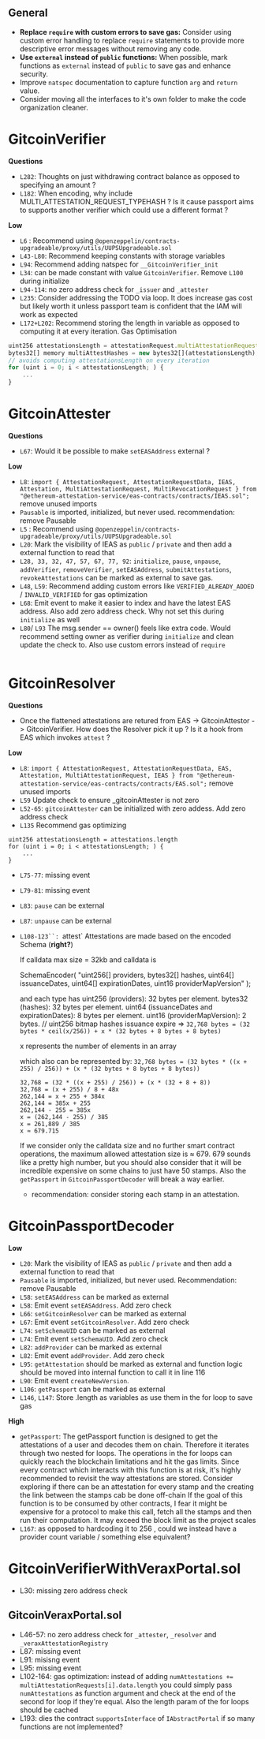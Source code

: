 ## General

- **Replace `require` with custom errors to save gas:** Consider using custom error handling to replace `require` statements to provide more descriptive error messages without removing any code.
- **Use `external` instead of `public` functions:** When possible, mark functions as `external` instead of `public` to save gas and enhance security.
- Improve `natspec` documentation to capture function `arg` and `return` value.
- Consider moving all the interfaces to it's own folder to make the code organization cleaner.


# GitcoinVerifier

**Questions**
- `L282`: Thoughts on just withdrawing contract balance as opposed to specifying an amount ?
- `L182`: When encoding, why include MULTI_ATTESTATION_REQUEST_TYPEHASH ? Is it cause passport aims to supports another verifier which could use a different format ?

**Low**
- `L6` : Recommend using `@openzeppelin/contracts-upgradeable/proxy/utils/UUPSUpgradeable.sol`
- `L43-L80`: Recommend keeping constants with storage variables
- `L94`: Recommend adding natspec for `__GitcoinVerifier_init`
- `L34`: can be made constant with value `GitcoinVerifier`. Remove `L100` during initialize
- `L94-114`: no zero address check for `_issuer` and `_attester`
- `L235`: Consider addressing the TODO via loop. It does increase gas cost but likely worth it unless passport team is confident that the IAM will work as expected
- `L172+L202`: Recommend storing the length in variable as opposed to computing it at every iteration. Gas Optimisation 
```javascript
uint256 attestationsLength = attestationRequest.multiAttestationRequest.length;
bytes32[] memory multiAttestHashes = new bytes32[](attestationsLength);
// avoids computing attestationsLength on every iteration 
for (uint i = 0; i < attestationsLength; ) {
    ...
}
```

# GitcoinAttester

**Questions**
- `L67`: Would it be possible to make `setEASAddress` external ?

**Low**
- `L8`: `import { AttestationRequest, AttestationRequestData, IEAS, Attestation, MultiAttestationRequest, MultiRevocationRequest } from "@ethereum-attestation-service/eas-contracts/contracts/IEAS.sol";` remove unused imports
- `Pausable` is imported, initialized, but never used. recommendation: remove Pausable
- `L5` : Recommend using `@openzeppelin/contracts-upgradeable/proxy/utils/UUPSUpgradeable.sol`
- `L20`: Mark the visibility of IEAS as `public` / `private` and then add a external function to read that
- `L28, 33, 32, 47, 57, 67, 77, 92`: `initialize`, `pause`, `unpause`, `addVerifier`, `removeVerifier`, `setEASAddress`, `submitAttestations`, `revokeAttestations` can be marked as external to save gas.
- `L48`, `L59`: Recommend adding custom errors like `VERIFIED_ALREADY_ADDED` / `INVALID_VERIFIED` for gas optimization
- `L68`: Emit event to make it easier to index and have the latest EAS address. Also add zero address check. Why not set this during `initialize` as well
- `L80`/ `L93` The msg.sender == owner() feels like extra code. Would recommend setting owner as verifier during `initialize` and clean update the check to. Also use custom errors instead of `require`
``` if (!verifiers[msg.sender]) revert NOT_VALID_VERIFIER()
```


# GitcoinResolver

**Questions**

- Once the flattened attestations are retured from EAS -> GitcoinAttestor -> GitcoinVerifier. How does the Resolver pick it up ? Is it a hook from EAS which invokes `attest` ?

**Low**
- `L8`: `import { AttestationRequest, AttestationRequestData, EAS, Attestation, MultiAttestationRequest, IEAS } from "@ethereum-attestation-service/eas-contracts/contracts/EAS.sol";` remove unused imports
- `L59` Update check to ensure _gitcoinAttester is not zero
- `L52-65`: `gitcoinAttester` can be initialized with zero addess. Add zero address check
- `L135` Recommend gas optimizing
```
uint256 attestationsLength = attestations.length
for (uint i = 0; i < attestationsLength; ) {
    ...
}
```
- `L75-77`: missing event
- `L79-81`: missing event
- `L83`: `pause` can be external
- `L87`: `unpause` can be external
- `L108-123``: `attest` Attestations are made based on the encoded Schema (__right?__)

  If calldata max size = 32kb
  and calldata is

  SchemaEncoder(
    "uint256[] providers, bytes32[] hashes, uint64[] issuanceDates, uint64[] expirationDates, uint16 providerMapVersion"
  );

  and each type has
  uint256 (providers): 32 bytes per element.
  bytes32 (hashes): 32 bytes per element.
  uint64 (issuanceDates and expirationDates): 8 bytes per element.
  uint16 (providerMapVersion): 2 bytes.
  //                  uint256 bitmap                hashes     issuance   expire
  => `32,768 bytes = (32 bytes * ceil(x/256)) + x * (32 bytes + 8 bytes + 8 bytes)`

  x represents the number of elements in an array

  which also can be represented by:
  `32,768 bytes = (32 bytes * ((x + 255) / 256)) + (x * (32 bytes + 8 bytes + 8 bytes))`

  ```
  32,768 = (32 * ((x + 255) / 256)) + (x * (32 + 8 + 8))
  32,768 = (x + 255) / 8 + 48x
  262,144 = x + 255 + 384x
  262,144 = 385x + 255
  262,144 - 255 = 385x
  x = (262,144 - 255) / 385
  x = 261,889 / 385
  x ≈ 679.715
  ```

  If we consider only the calldata size and no further smart contract operations, the maximum allowed attestation size is ≈ 679. 679 sounds like a pretty high number, but you should also consider that it will be incredible expensive on some chains to just have 50 stamps. Also the `getPassport` in `GitcoinPassportDecoder` will break a way earlier. 

  - recommendation: consider storing each stamp in an attestation.



# GitcoinPassportDecoder

**Low**
- `L20`: Mark the visibility of IEAS as `public` / `private` and then add a external function to read that
- `Pausable` is imported, initialized, but never used. Recommendation: remove Pausable
- `L58`: `setEASAddress` can be marked as external
- `L58`: Emit event `setEASAddress`. Add zero check
- `L66`: `setGitcoinResolver`  can be marked as external
- `L67`: Emit event `setGitcoinResolver`. Add zero check
- `L74`: `setSchemaUID`  can be marked as external
- `L74`: Emit event `setSchemaUID`. Add zero check
- `L82`: `addProvider` can be marked as external
- `L82`: Emit event `addProvider`. Add zero check
- `L95`: `getAttestation` should be marked as external and function logic should be moved into internal function to call it in line 116
- `L90`: Emit event `createNewVersion`.
- `L106`: `getPassport`  can be marked as external
- `L146`, `L147`: Store .length as variables as use them in the for loop to save gas

**High**

- `getPassport`: The getPassport function is designed to get the attestations of a user and decodes them on chain. Therefore it iterates through two nested for loops. The operations in the for loops can quickly reach the blockchain limitations and hit the gas limits. Since every contract which interacts with this function is at risk, it's highly recommended to revisit the way attestations are stored.
Consider exploring if there can be an attestation for every stamp and the creating the link between the stamps cab be done off-chain
If the goal of this function is to be consumed by other contracts, I fear it might be expensive for a protocol to make this call, fetch all the stamps and then run their computation. It may exceed the block limit as the project scales 
- `L167`: as opposed to hardcoding it to 256 , could we instead have a provider count variable / something else equivalent?



# GitcoinVerifierWithVeraxPortal.sol

- L30: missing zero address check

## GitcoinVeraxPortal.sol

- L46-57: no zero address check for `_attester`, `_resolver` and `_veraxAttestationRegistry`
- L87: missing event
- L91: misisng event
- L95: missing event
- L102-164: gas optimization: instead of adding `numAttestations += multiAttestationRequests[i].data.length` you could simply pass `numAttestations` as function argument and check at the end of the second for loop if they're equal. Also the length param of the for loops should be cached
- L193: dies the contract `supportsInterface` of `IAbstractPortal` if so many functions are not implemented?
